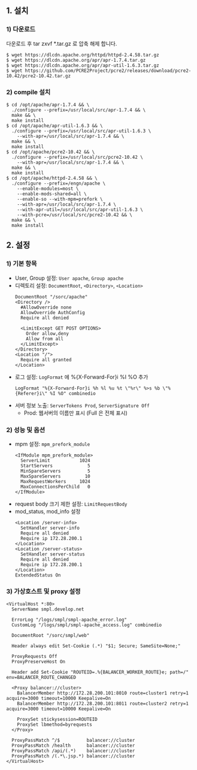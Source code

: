 ## 1. 설치

### 1) 다운로드

다운로드 후 tar zxvf *.tar.gz 로 압축 해제 합니다.

```
$ wget https://dlcdn.apache.org/httpd/httpd-2.4.58.tar.gz
$ wget https://dlcdn.apache.org/apr/apr-1.7.4.tar.gz
$ wget https://dlcdn.apache.org/apr/apr-util-1.6.3.tar.gz
$ wget https://github.com/PCRE2Project/pcre2/releases/download/pcre2-10.42/pcre2-10.42.tar.gz
```

### 2) compile 설치

```
$ cd /opt/apache/apr-1.7.4 && \
  ./configure --prefix=/usr/local/src/apr-1.7.4 && \
  make && \
  make install
$ cd /opt/apache/apr-util-1.6.3 && \
  ./configure --prefix=/usr/local/src/apr-util-1.6.3 \
    --with-apr=/usr/local/src/apr-1.7.4 && \
  make && \
  make install
$ cd /opt/apache/pcre2-10.42 && \
  ./configure --prefix=/usr/local/src/pcre2-10.42 \
    --with-apr=/usr/local/src/apr-1.7.4 && \
  make && \
  make install
$ cd /opt/apache/httpd-2.4.58 && \
  ./configure --prefix=/engn/apache \
    --enable-modules=most \
    --enable-mods-shared=all \
    --enable-so --with-mpm=prefork \
    --with-apr=/usr/local/src/apr-1.7.4 \
    --with-apr-util=/usr/local/src/apr-util-1.6.3 \
    --with-pcre=/usr/local/src/pcre2-10.42 && \
  make && \
  make install
```

## 2. 설정

### 1) 기본 항목

- User, Group 설정: `User apache`, `Group apache`
- 디렉토리 설정: `DocumentRoot`, `<Directory>`, `<Location>`
  ```
  DocumentRoot "/sorc/apache"
  <Directory />
    #AllowOverride none
    AllowOverride AuthConfig
    Require all denied
  
    <LimitExcept GET POST OPTIONS>
      Order allow,deny
      Allow from all
    </LimitExcept>
  </Directory>
  <Location "/">
    Require all granted
  </Location>
  ```
- 로그 설정: `LogFormat` 에 %{X-Forward-For}i  %I %O 추가
  ```
  LogFormat "%{X-Forward-For}i %h %l %u %t \"%r\" %>s %b \"%{Referer}i\" %I %O" combinedio
  ```
- 서버 정보 노출: `ServerTokens Prod`, `ServerSignature Off`
  - Prod: 웹서버의 이름만 표시 (Full 은 전체 표시)

### 2) 성능 및 옵션

- mpm 설정: `mpm_prefork_module`
  ```
  <IfModule mpm_prefork_module>
    ServerLimit           1024
    StartServers             5
    MinSpareServers          5
    MaxSpareServers         10
    MaxRequestWorkers     1024
    MaxConnectionsPerChild   0
  </IfModule>
  ```
- request body 크기 제한 설정: `LimitRequestBody`
- mod_status, mod_info 설정
  ```
  <Location /server-info>
    SetHandler server-info
    Require all denied
    Require ip 172.28.200.1
  </Location>
  <Location /server-status>
    SetHandler server-status
    Require all denied
    Require ip 172.28.200.1
  </Location>
  ExtendedStatus On
  ```

### 3) 가상호스트 및 proxy 설정

```
<VirtualHost *:80>
  ServerName smpl.develop.net
  
  ErrorLog "/logs/smpl/smpl-apache_error.log"
  CustomLog "/logs/smpl/smpl-apache_access.log" combinedio
  
  DocumentRoot "/sorc/smpl/web"
  
  Header always edit Set-Cookie (.*) "$1; Secure; SameSite=None;"
  
  ProxyRequests Off
  ProxyPreserveHost On
  
  Header add Set-Cookie "ROUTEID=.%{BALANCER_WORKER_ROUTE}e; path=/" env=BALANCER_ROUTE_CHANGED
  
  <Proxy balancer://cluster>
    BalancerMember http://172.28.200.101:8010 route=cluster1 retry=1 acquire=3000 timeout=10000 Keepalive=On
    BalancerMember http://172.28.200.101:8011 route=cluster2 retry=1 acquire=3000 timeout=10000 Keepalive=On
    
    ProxySet stickysession=ROUTEID
    ProxySet lbmethod=byrequests
  </Proxy>
  
  ProxyPassMatch ^/$          balancer://cluster
  ProxyPassMatch /health      balancer://cluster
  ProxyPassMatch /api/(.*)    balancer://cluster
  ProxyPassMatch /(.*\.jsp.*) balancer://cluster
</VirtualHost>
```









